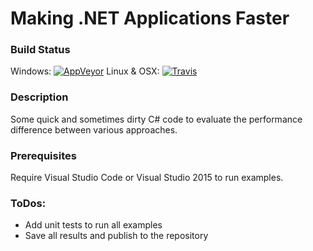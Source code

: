 Making .NET Applications Faster   
===============================
### Build Status
Windows: [![AppVeyor](https://ci.appveyor.com/api/projects/status/t8t2l2x0d1qijxfk?svg=true)](https://ci.appveyor.com/project/IgorFesenko/makingdotnetapplicationsfaster)
Linux & OSX: [![Travis](https://travis-ci.org/Ky7m/MakingDotNETApplicationsFaster.svg?branch=master)](https://travis-ci.org/Ky7m/MakingDotNETApplicationsFaster)

### Description
Some quick and sometimes dirty C# code to evaluate the performance difference between various approaches.

### Prerequisites
Require Visual Studio Code or Visual Studio 2015 to run examples.

### ToDos:
*  Add unit tests to run all examples
*  Save all results and publish to the repository
